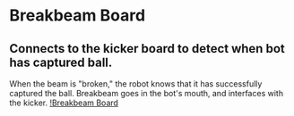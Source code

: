 # Breakbeam Board

## Connects to the kicker board to detect when bot has captured ball.
When the beam is "broken," the robot knows that it has successfully captured the ball. 
Breakbeam goes in the bot's mouth, and interfaces with the kicker.
[!Breakbeam Board](./breakbeam.png)
